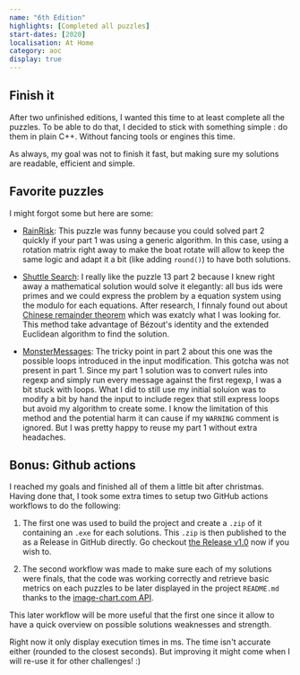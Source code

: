 ```yaml
---
name: "6th Edition"
highlights: [Completed all puzzles]
start-dates: [2020]
localisation: At Home
category: aoc
display: true
---
```

<!---
Gregoire Boiron <gregoire.boiron@gmail.com>
Copyright (c) 2018-2021 Gregoire Boiron  All Rights Reserved.
--->

## Finish it
After two unfinished editions, I wanted this time to at least complete all the puzzles.
To be able to do that, I decided to stick with something simple : do them in plain C++. Without fancing tools or engines this time.

As always, my goal was not to finish it fast, but making sure my solutions are readable, efficient and simple.

## Favorite puzzles
I might forgot some but here are some:

- [RainRisk](https://adventofcode.com/2020/day/12): This puzzle was funny because you could solved part 2 quickly if your part 1 was using a generic algorithm. In this case, using a rotation matrix right away to make the boat rotate will allow to keep the same logic and adapt it a bit (like adding `round()`) to have both solutions.

- [Shuttle Search](https://adventofcode.com/2020/day/13): I really like the puzzle 13 part 2 because I knew right away a mathematical solution would solve it elegantly: all bus ids were primes and we could express the problem by a equation system using the modulo for each equations.
After research, I finnaly found out about [Chinese remainder theorem](https://en.wikipedia.org/wiki/Chinese_remainder_theorem) which was exatcly what I was looking for. This method take advantage of Bézout's identity and the extended Euclidean algorithm to find the solution.

- [MonsterMessages](https://adventofcode.com/2020/day/19): The tricky point in part 2 about this one was the possible loops introduced in the input modification. This gotcha was not present in part 1.
Since my part 1 solution was to convert rules into regexp and simply run every message against the first regexp, I was a bit stuck with loops.
What I did to still use my initial soluion was to modify a bit by hand the input to include regex that still express loops but avoid my algorithm to create some.
I know the limitation of this method and the potential harm it can cause if my `WARNING` comment is ignored. But I was pretty happy to reuse my part 1 without extra headaches. 

## Bonus: Github actions
I reached my goals and finished all of them a little bit after christmas.
Having done that, I took some extra times to setup two GitHub actions workflows to do the following:

1. The first one was used to build the project and create a `.zip` of it containing an `.exe` for each solutions. This `.zip` is then published to the as a Release in GitHub directly. Go checkout [the Release v1.0](https://github.com/Graygzou/advent-of-code-2020/releases/tag/v1.0) now if you wish to. 

2. The second workflow was made to make sure each of my solutions were finals, that the code was working correctly and retrieve basic metrics on each puzzles to be later displayed in the project `README.md` thanks to the [image-chart.com API](https://www.image-charts.com/). 

<!-- Include workflow image -->
<!-- Include chart image -->

This later workflow will be more useful that the first one since it allow to have a quick overview on possible solutions weaknesses and strength.

Right now it only display execution times in ms. The time isn't accurate either (rounded to the closest seconds). But improving it might come when I will re-use it for other challenges! :) 